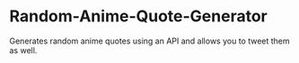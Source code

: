 # Random-Anime-Quote-Generator

Generates random anime quotes using an API and allows you to tweet them as well.
